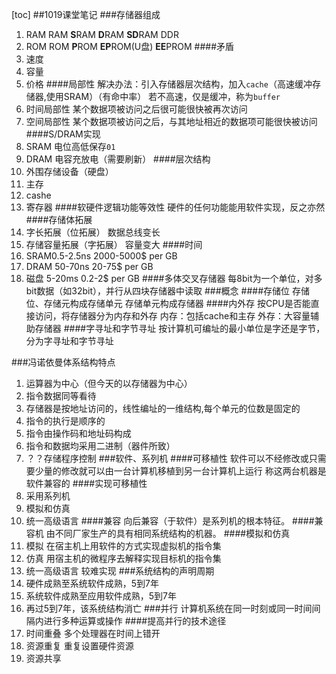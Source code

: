 [toc]
##1019课堂笔记
###存储器组成
1. RAM
RAM **S**RAM **D**RAM **SD**RAM DDR
2. ROM
ROM **P**ROM **EP**ROM(U盘) **EE**PROM
####矛盾
1. 速度
2. 容量
3. 价格
####局部性
解决办法：引入存储器层次结构，加入`cache`（高速缓冲存储器,使用SRAM）（有命中率）
若不高速，仅是缓冲，称为`buffer`
1. 时间局部性
某个数据项被访问之后很可能很快被再次访问
2. 空间局部性
某个数据项被访问之后，与其地址相近的数据项可能很快被访问
####S/DRAM实现
1. SRAM
电位高低保存`01`
2. DRAM
电容充放电（需要刷新）
####层次结构
1. 外围存储设备（硬盘）
2. 主存
3. cashe
4. 寄存器
####软硬件逻辑功能等效性
硬件的任何功能能用软件实现，反之亦然
####存储体拓展
1. 字长拓展（位拓展）
数据总线变长
2. 存储容量拓展（字拓展）
容量变大
####时间
1. SRAM0.5-2.5ns 2000-5000$ per GB
2. DRAM 50-70ns 20-75$ per GB
3. 磁盘 5-20ms 0.2-2$ per GB
####多体交叉存储器
每8bit为一个单位，对多bit数据（如32bit），并行从四块存储器中读取
###概念
####存储位
存储位、存储元构成存储单元
存储单元构成存储器
####内外存
按CPU是否能直接访问，将存储器分为内存和外存
内存：包括cache和主存
外存：大容量辅助存储器
####字寻址和字节寻址
按计算机可编址的最小单位是字还是字节，分为字寻址和字节寻址

###冯诺依曼体系结构特点
1. 运算器为中心（但今天的以存储器为中心）
2. 指令数据同等看待
3. 存储器是按地址访问的，线性编址的一维结构,每个单元的位数是固定的
1. 指令的执行是顺序的
1. 指令由操作码和地址码构成
1. 指令和数据均采用二进制（器件所致）
1. ？？存储程序控制
###软件、系列机
####可移植性
软件可以不经修改或只需要少量的修改就可以由一台计算机移植到另一台计算机上运行
称这两台机器是软件兼容的
####实现可移植性
1. 采用系列机
1. 模拟和仿真
1. 统一高级语言
####兼容
向后兼容（于软件）是系列机的根本特征。
####兼容机
由不同厂家生产的具有相同系统结构的机器。
####模拟和仿真
1. 模拟
在宿主机上用软件的方式实现虚拟机的指令集
2. 仿真
用宿主机的微程序去解释实现目标机的指令集
3. 统一高级语言
较难实现
###系统结构的声明周期
1. 硬件成熟至系统软件成熟，5到7年
2. 系统软件成熟至应用软件成熟，5到7年
1. 再过5到7年，该系统结构消亡
###并行
计算机系统在同一时刻或同一时间间隔内进行多种运算或操作
####提高并行的技术途径
1. 时间重叠
多个处理器在时间上错开
2. 资源重复
重复设置硬件资源
3. 资源共享
